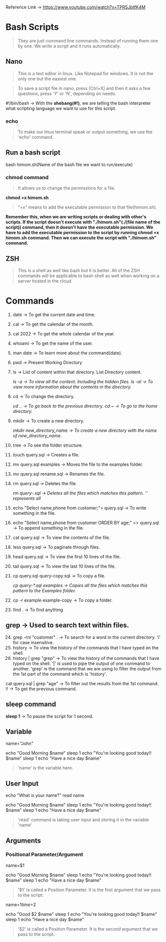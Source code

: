 Reference Link -> https://www.youtube.com/watch?v=TPRSJbtfK4M

# Bash Scripts

> They are just command line commands. Instead of running them one by one. We write a script and it runs automatically.

## Nano

> This is a text editor in linux. Like Notepad for windows. It is not the only one but the easiest one.

> To save a script file in nano, press [Ctrl+X] and then it asks a few questions, press 'Y' or 'N', depending on needs.

#!/bin/bash -> With the **shebang(#!)**, we are telling the bash interpreter what scripting language we want to use for this script.

### echo

> To make our linux terminal speak or output something, we use the 'echo' command.

## Run a bash script

bash himom.sh(Name of the bash file we want to run/execute)

### chmod command

> It allows us to change the permissions for a file.

**chmod +x himom.sh**

> "+x" means to add the executable permission to that file(himom.sh).

**Remember this, when we are writing scripts or dealing with other's scripts. If the script doesn't execute with "./himom.sh"(./(file name of the script)) command, then it doesn't have the executable permission. We have to add the executable permission to the script by running **chmod +x himom.sh** command. Then we can execute the script with "./himom.sh" command.**

## ZSH

> This is a shell as well like bash but it is better. All of the ZSH commands will be applicable to bash shell as well when working on a server hosted in the cloud.

# Commands

1. date -> To get the current date and time.
2. cal -> To get the calendar of the month.
3. cal 2022 -> To get the whole calendar of the year.
4. whoami -> To get the name of the user.
5. man date -> To learn more about the command(date).
6. pwd -> Present Working Directory
7. ls -> List of content within that directory. List Directory content.

   _ls -a -> To view all the content. Including the hidden files._
   _ls -al -> To view more information about the contents in the directory._

8. cd -> To change the directory.

   _cd .. -> To go back to the previous directory._
   _cd ~ -> To go to the home directory._

9. mkdir -> To create a new directory.

   _mkdir new_directory_name -> To create a new directory with the name of new_directory_name._

10. tree -> To see the folder structure.
11. touch query.sql -> Creates a file.
12. mv query.sql examples -> Moves the file to the examples folder.
13. mv query.sql rename.sql -> Renames the file.
14. rm query.sql -> Deletes the file.

    _rm query-*.sql -> Deletes all the files which matches this pattern. '*' represents all_

15. echo "Select name,phone from customer;"> query.sql -> To write something in the file.
16. echo "Select name,phone from customer ORDER BY age;" >> query.sql -> To append something in the file.
17. cat query.sql -> To view the contents of the file.
18. less query.sql -> To paginate through files.
19. head query.sql -> To view the first 10 lines of the file.
20. tail query.sql -> To view the last 10 lines of the file.
21. cp query.sql query-copy.sql -> To copy a file.

    _cp query-\*.sql examples -> Copies all the files which matches this pattern to the Examples folder._

22. cp -r example example-copy -> To copy a folder.
23. find . -> To find anything

## grep -> Used to search text within files.

24. grep -rni "customer" . -> To search for a word in the current directory. 'i' for case insensitive.
25. history -> To view the history of the commands that I have typed on the shell.
26. history | grep "grep" -> To view the history of the commands that I have typed on the shell. '|' is used to pipe the output of one command to another. 'grep' is the command that we are using to filter the output from the 1st part of the command which is 'history'.

cat query.sql | grep "age" -> To filter out the results from the 1st command.
!! -> To get the previous command.

## sleep command

**sleep 1** -> To pause the script for 1 second.

## Variable

name="John"

echo "Good Morning $name"
sleep 1
echo "You're looking good today!! $name"
sleep 1
echo "Have a nice day $name"

> 'name' is the variable here.

## User Input

echo "What is your name?"
read name

echo "Good Morning $name"
sleep 1
echo "You're looking good today!! $name"
sleep 1
echo "Have a nice day $name"

> 'read' command is taking user input and storing it in the variable 'name'

## Arguments

### Positional Parameter/Argument

name=$1

echo "Good Morning $name"
sleep 1
echo "You're looking good today!! $name"
sleep 1
echo "Have a nice day $name"

> '$1' is called a Position Parameter. It is the first argument that we pass to the script.

name=$1
time=$2

echo "Good $2 $name"
sleep 1
echo "You're looking good today!! $name"
sleep 1
echo "Have a nice day $name"

> '$2' is called a Position Parameter. It is the second argument that we pass to the script.
